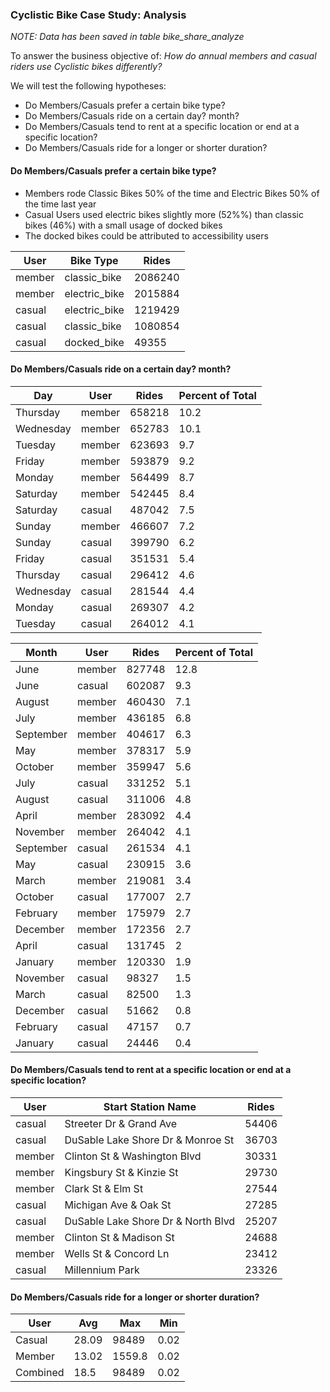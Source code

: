 ### Cyclistic Bike Case Study: Analysis

*NOTE: Data has been saved in table bike_share_analyze*

To answer the business objective of:
*How do annual members and casual riders use Cyclistic bikes differently?*

We will test the following hypotheses:

- Do Members/Casuals prefer a certain bike type?
- Do Members/Casuals ride on a certain day? month?
- Do Members/Casuals tend to rent at a specific location or end at a specific location?
- Do Members/Casuals ride for a longer or shorter duration?


#### Do Members/Casuals prefer a certain bike type?

- Members rode Classic Bikes 50% of the time and Electric Bikes 50% of the time last year
- Casual Users used electric bikes slightly more (52%%) than classic bikes (46%) with a small usage of docked bikes
- The docked bikes could be attributed to accessibility users 

| **User** | **Bike Type** | **Rides** |
|----------|---------------|-----------|
| member   | classic_bike  |   2086240 |
| member   | electric_bike |   2015884 |
| casual   | electric_bike |   1219429 |
| casual   | classic_bike  |   1080854 |
| casual   | docked_bike   |     49355 |

#### Do Members/Casuals ride on a certain day? month?

| **Day**   | **User** | **Rides** | **Percent of Total** |
|-----------|----------|-----------|----------------------|
| Thursday  | member   |    658218 |                 10.2 |
| Wednesday | member   |    652783 |                 10.1 |
| Tuesday   | member   |    623693 |                  9.7 |
| Friday    | member   |    593879 |                  9.2 |
| Monday    | member   |    564499 |                  8.7 |
| Saturday  | member   |    542445 |                  8.4 |
| Saturday  | casual   |    487042 |                  7.5 |
| Sunday    | member   |    466607 |                  7.2 |
| Sunday    | casual   |    399790 |                  6.2 |
| Friday    | casual   |    351531 |                  5.4 |
| Thursday  | casual   |    296412 |                  4.6 |
| Wednesday | casual   |    281544 |                  4.4 |
| Monday    | casual   |    269307 |                  4.2 |
| Tuesday   | casual   |    264012 |                  4.1 |


| **Month** | **User** | **Rides** | **Percent of Total** |
|-----------|----------|-----------|----------------------|
| June      | member   |    827748 |                 12.8 |
| June      | casual   |    602087 |                  9.3 |
| August    | member   |    460430 |                  7.1 |
| July      | member   |    436185 |                  6.8 |
| September | member   |    404617 |                  6.3 |
| May       | member   |    378317 |                  5.9 |
| October   | member   |    359947 |                  5.6 |
| July      | casual   |    331252 |                  5.1 |
| August    | casual   |    311006 |                  4.8 |
| April     | member   |    283092 |                  4.4 |
| November  | member   |    264042 |                  4.1 |
| September | casual   |    261534 |                  4.1 |
| May       | casual   |    230915 |                  3.6 |
| March     | member   |    219081 |                  3.4 |
| October   | casual   |    177007 |                  2.7 |
| February  | member   |    175979 |                  2.7 |
| December  | member   |    172356 |                  2.7 |
| April     | casual   |    131745 |                    2 |
| January   | member   |    120330 |                  1.9 |
| November  | casual   |     98327 |                  1.5 |
| March     | casual   |     82500 |                  1.3 |
| December  | casual   |     51662 |                  0.8 |
| February  | casual   |     47157 |                  0.7 |
| January   | casual   |     24446 |                  0.4 |

#### Do Members/Casuals tend to rent at a specific location or end at a specific location?

| **User** | **Start Station Name**             | **Rides** |
|----------|------------------------------------|-----------|
| casual   | Streeter Dr & Grand Ave            | 54406     |
| casual   | DuSable Lake Shore Dr & Monroe St  | 36703     |
| member   | Clinton St & Washington Blvd       | 30331     |
| member   | Kingsbury St & Kinzie St           | 29730     |
| member   | Clark St & Elm St                  | 27544     |
| casual   | Michigan Ave & Oak St              | 27285     |
| casual   | DuSable Lake Shore Dr & North Blvd | 25207     |
| member   | Clinton St & Madison St            | 24688     |
| member   | Wells St & Concord Ln              | 23412     |
| casual   | Millennium Park                    | 23326     |

#### Do Members/Casuals ride for a longer or shorter duration?

|   User   | Avg  | Max     | Min |
|----------|------|---------|-----|
| Casual   | 28.09| 98489   | 0.02|
| Member   | 13.02| 1559.8  | 0.02|
| Combined | 18.5 | 98489   | 0.02|
